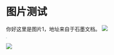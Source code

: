 # 图片测试

你好这里是图片1，地址来自于石墨文档。
![](https://images-cdn.shimo.im/2wL3Nbf04K0F9XCu/image.png!thumbnail)

<img src="https://dn-shimo-image.qbox.me/8VxejZWeQ8Ein2SB/image.png!thumbnail" style="zoom:10%"/>

![](https://dn-shimo-image.qbox.me/8VxejZWeQ8Ein2SB/image.png!thumbnail)
